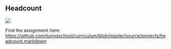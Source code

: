 ## Headcount
<a href="https://codeclimate.com/github/JaredRoth/headcount"><img src="https://codeclimate.com/github/JaredRoth/headcount/badges/gpa.svg" /></a>

Find the assignment here: https://github.com/turingschool/curriculum/blob/master/source/projects/headcount.markdown
